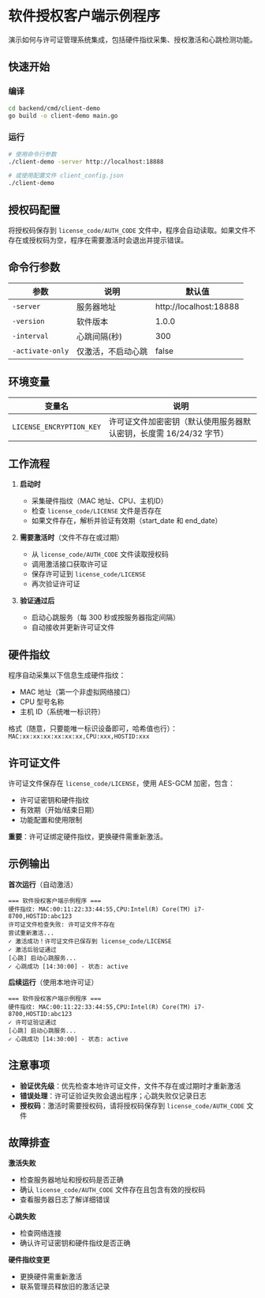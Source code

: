 # 软件授权客户端示例程序

演示如何与许可证管理系统集成，包括硬件指纹采集、授权激活和心跳检测功能。

## 快速开始

### 编译

```bash
cd backend/cmd/client-demo
go build -o client-demo main.go
```

### 运行

```bash
# 使用命令行参数
./client-demo -server http://localhost:18888

# 或使用配置文件 client_config.json
./client-demo
```

## 授权码配置

将授权码保存到 `license_code/AUTH_CODE` 文件中，程序会自动读取。如果文件不存在或授权码为空，程序在需要激活时会退出并提示错误。

## 命令行参数

| 参数 | 说明 | 默认值 |
|------|------|--------|
| `-server` | 服务器地址 | http://localhost:18888 |
| `-version` | 软件版本 | 1.0.0 |
| `-interval` | 心跳间隔(秒) | 300 |
| `-activate-only` | 仅激活，不启动心跳 | false |

## 环境变量

| 变量名 | 说明 |
|--------|------|
| `LICENSE_ENCRYPTION_KEY` | 许可证文件加密密钥（默认使用服务器默认密钥，长度需 16/24/32 字节） |

## 工作流程

1. **启动时**
   - 采集硬件指纹（MAC 地址、CPU、主机ID）
   - 检查 `license_code/LICENSE` 文件是否存在
   - 如果文件存在，解析并验证有效期（start_date 和 end_date）
   
2. **需要激活时**（文件不存在或过期）
   - 从 `license_code/AUTH_CODE` 文件读取授权码
   - 调用激活接口获取许可证
   - 保存许可证到 `license_code/LICENSE`
   - 再次验证许可证

3. **验证通过后**
   - 启动心跳服务（每 300 秒或按服务器指定间隔）
   - 自动接收并更新许可证文件

## 硬件指纹

程序自动采集以下信息生成硬件指纹：

- MAC 地址（第一个非虚拟网络接口）
- CPU 型号名称
- 主机 ID（系统唯一标识符）

格式（随意，只要能唯一标识设备即可，哈希值也行）：`MAC:xx:xx:xx:xx:xx:xx,CPU:xxx,HOSTID:xxx`

## 许可证文件

许可证文件保存在 `license_code/LICENSE`，使用 AES-GCM 加密，包含：
- 许可证密钥和硬件指纹
- 有效期（开始/结束日期）
- 功能配置和使用限制

**重要**：许可证绑定硬件指纹，更换硬件需重新激活。

## 示例输出

**首次运行**（自动激活）
```
=== 软件授权客户端示例程序 ===
硬件指纹: MAC:00:11:22:33:44:55,CPU:Intel(R) Core(TM) i7-8700,HOSTID:abc123
许可证文件检查失败: 许可证文件不存在
尝试重新激活...
✓ 激活成功！许可证文件已保存到 license_code/LICENSE
✓ 激活后验证通过
[心跳] 启动心跳服务...
✓ 心跳成功 [14:30:00] - 状态: active
```

**后续运行**（使用本地许可证）
```
=== 软件授权客户端示例程序 ===
硬件指纹: MAC:00:11:22:33:44:55,CPU:Intel(R) Core(TM) i7-8700,HOSTID:abc123
✓ 许可证验证通过
[心跳] 启动心跳服务...
✓ 心跳成功 [14:30:00] - 状态: active
```

## 注意事项

- **验证优先级**：优先检查本地许可证文件，文件不存在或过期时才重新激活
- **错误处理**：许可证验证失败会退出程序；心跳失败仅记录日志
- **授权码**：激活时需要授权码，请将授权码保存到 `license_code/AUTH_CODE` 文件

## 故障排查

**激活失败**
- 检查服务器地址和授权码是否正确
- 确认 `license_code/AUTH_CODE` 文件存在且包含有效的授权码
- 查看服务器日志了解详细错误

**心跳失败**
- 检查网络连接
- 确认许可证密钥和硬件指纹是否正确

**硬件指纹变更**
- 更换硬件需重新激活
- 联系管理员释放旧的激活记录
